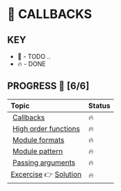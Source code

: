 # 🐺 CALLBACKS

## KEY
* 🚧 - TODO ..
* 🔥 - DONE

## PROGRESS 🚀 [6/6]
|  Topic       |        Status     |
| :-------------  | :------------- |
| [Callbacks](https://github.com/ragmha/fm-JS101/blob/master/challenges/Callbacks/notes/callbacks.md) | 🔥 |
| [High order functions](https://github.com/ragmha/fm-JS101/blob/master/challenges/Callbacks/notes/high-order-functions.md) | 🔥 |
| [Module formats](https://github.com/ragmha/fm-JS101/blob/master/challenges/Callbacks/notes/module-formats.md) | 🔥 |
| [Module pattern](https://github.com/ragmha/fm-JS101/blob/master/challenges/Callbacks/notes/module-pattern.md) | 🔥 |
| [Passing arguments](https://github.com/ragmha/fm-JS101/blob/master/challenges/Callbacks/notes/passing-arguments.md) | 🔥 |
|[Excercise](https://github.com/ragmha/fm-JS101/blob/master/challenges/Callbacks/exercise/README.md) 👉 [Solution](https://github.com/ragmha/fm-JS101/blob/master/challenges/Callbacks/solution/Callbacks.js) | 🔥 |

